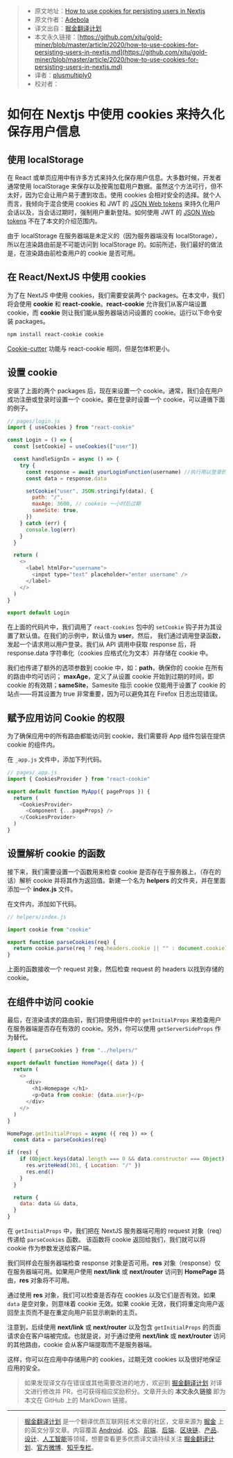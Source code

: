 > * 原文地址：[How to use cookies for persisting users in Nextjs](https://dev.to/debosthefirst/how-to-use-cookies-for-persisting-users-in-nextjs-4617)
> * 原文作者：[Adebola](https://dev.to/debosthefirst)
> * 译文出自：[掘金翻译计划](https://github.com/xitu/gold-miner)
> * 本文永久链接：[https://github.com/xitu/gold-miner/blob/master/article/2020/how-to-use-cookies-for-persisting-users-in-nextjs.md](https://github.com/xitu/gold-miner/blob/master/article/2020/how-to-use-cookies-for-persisting-users-in-nextjs.md)
> * 译者：[plusmultiply0](https://github.com/plusmultiply0)
> * 校对者：

# 如何在 Nextjs 中使用 cookies 来持久化保存用户信息

## 使用 localStorage

在 React 或单页应用中有许多方式来持久化保存用户信息。大多数时候，开发者通常使用 localStorage 来保存以及按需加载用户数据。虽然这个方法可行，但不太好，因为它会让用户易于遭到攻击。使用 cookies 会相对安全的选择。就个人而言，我倾向于混合使用 cookies 和 JWT 的 [JSON Web tokens](https://jwt.io/) 来持久化用户会话以及，当会话过期时，强制用户重新登陆。如何使用 JWT 的 [JSON Web tokens](https://jwt.io/) 不在了本文的介绍范围内。

由于 localStorage 在服务器端是未定义的（因为服务器端没有 localStorage），所以在渲染路由前是不可能访问到 localStorage 的。如前所述，我们最好的做法是，在渲染路由前检查用户的 cookie 是否可用。

## 在 React/NextJS 中使用 cookies

为了在 NextJS 中使用 cookies，我们需要安装两个 packages。在本文中，我们将会使用 **cookie** 和 **react-cookie**。**react-cookie** 允许我们从客户端设置 cookie，而 **cookie** 则让我们能从服务器端访问设置的 cookie。运行以下命令安装 packages。

```bash
npm install react-cookie cookie
```

[Cookie-cutter](https://npmjs.com/package/cookie-cutter) 功能与 react-cookie 相同，但是包体积更小。

## 设置 cookie

安装了上面的两个 packages 后，现在来设置一个 cookie。通常，我们会在用户成功注册或登录时设置一个 cookie。要在登录时设置一个 cookie，可以遵循下面的例子。  

```js
// pages/login.js
import { useCookies } from "react-cookie"

const Login = () => {
  const [setCookie] = useCookies(["user"])

  const handleSignIn = async () => {
    try {
      const response = await yourLoginFunction(username) //执行用以登录的 API 调用
      const data = response.data

      setCookie("user", JSON.stringify(data), {
        path: "/",
        maxAge: 3600, // cookeie 一小时后过期
        sameSite: true,
      })
    } catch (err) {
      console.log(err)
    }
  }

  return (
    <>
      <label htmlFor="username">
        <input type="text" placeholder="enter username" />
      </label>
    </>
  )
}

export default Login
```

在上面的代码片中，我们调用了 `react-cookies` 包中的 `setCookie` 钩子并为其设置了默认值。在我们的示例中，默认值为 **user**。然后，
我们通过调用登录函数，发起一个请求用以用户登录。我们从 API 调用中获取 response 后，将 response.data 字符串化（cookies 应格式化为文本）并存储在 cookie 中。

我们也传递了额外的选项参数到 cookie 中，如：**path**，确保你的 cookie 在所有的路由中均可访问； **maxAge**，定义了从设置 cookie 开始到过期的时间，即 cookie 的有效期；**sameSite**，Samesite 指示 cookie 仅能用于设置了 cookie 的站点——将其设置为 true 非常重要，因为可以避免其在 Firefox 日志出现错误。

## 赋予应用访问 Cookie 的权限

为了确保应用中的所有路由都能访问到 cookie，我们需要将 App 组件包装在提供 cookie 的组件内。

在 `_app.js` 文件中，添加下列代码。  

```js
// pages/_app.js
import { CookiesProvider } from "react-cookie"

export default function MyApp({ pageProps }) {
  return (
    <CookiesProvider>
      <Component {...pageProps} />
    </CookiesProvider>
  )
}
```

## [](#setting-up-the-function-to-parse-the-cookie)设置解析 cookie 的函数

接下来，我们需要设置一个函数用来检查 cookie 是否存在于服务器上，（存在的话）解析 cookie 并将其作为返回值。新建一个名为 **helpers** 的文件夹，并在里面添加一个 **index.js** 文件。

在文件内，添加如下代码。

```js
// helpers/index.js

import cookie from "cookie"

export function parseCookies(req) {
  return cookie.parse(req ? req.headers.cookie || "" : document.cookie)
}
```

上面的函数接收一个 request 对象，然后检查 request 的 headers 以找到存储的 cookie。

## 在组件中访问 cookie

最后，在渲染请求的路由前，我们将使用组件中的 `getInitialProps` 来检查用户在服务器端是否存在有效的 cookie。另外，你可以使用 `getServerSideProps` 作为替代。

```js
import { parseCookies } from "../helpers/"

export default function HomePage({ data }) {
  return (
    <>
      <div>
        <h1>Homepage </h1>
        <p>Data from cookie: {data.user}</p>
      </div>
    </>
  )
}

HomePage.getInitialProps = async ({ req }) => {
  const data = parseCookies(req)

if (res) {
    if (Object.keys(data).length === 0 && data.constructor === Object) {
      res.writeHead(301, { Location: "/" })
      res.end()
    }
  }

  return {
    data: data && data,
  }
}
```

在 `getInitialProps` 中，我们把在 NextJS 服务器端可用的 request 对象（req）传递给 `parseCookies` 函数。 该函数将 cookie 返回给我们，我们就可以将 cookie 作为参数发送给客户端。

我们同样会在服务器端检查 response 对象是否可用。**res** 对象（response）仅在服务器端可用。如果用户使用 **next/link** 或 **next/router** 访问到 **HomePage** 路由，**res** 对象将不可用。

通过使用 **res** 对象，我们可以检查是否存在 cookies 以及它们是否有效。如果 `data` 是空对象，则意味着 cookie 无效。如果 cookie 无效，我们将重定向用户返回至主页而不是在重定向用户前显示刷新的主页。

注意到，后续使用 **next/link** 或 **next/router** 以及包含 `getInitialProps` 的页面请求会在客户端被完成。也就是说，对于通过使用 **next/link** 或 **next/router** 访问的其他路由，cookie 会从客户端提取而不是服务器端。

这样，你可以在应用中存储用户的 cookies，过期无效 cookies 以及很好地保证应用的安全。

> 如果发现译文存在错误或其他需要改进的地方，欢迎到 [掘金翻译计划](https://github.com/xitu/gold-miner) 对译文进行修改并 PR，也可获得相应奖励积分。文章开头的 **本文永久链接** 即为本文在 GitHub 上的 MarkDown 链接。

---

> [掘金翻译计划](https://github.com/xitu/gold-miner) 是一个翻译优质互联网技术文章的社区，文章来源为 [掘金](https://juejin.im) 上的英文分享文章。内容覆盖 [Android](https://github.com/xitu/gold-miner#android)、[iOS](https://github.com/xitu/gold-miner#ios)、[前端](https://github.com/xitu/gold-miner#前端)、[后端](https://github.com/xitu/gold-miner#后端)、[区块链](https://github.com/xitu/gold-miner#区块链)、[产品](https://github.com/xitu/gold-miner#产品)、[设计](https://github.com/xitu/gold-miner#设计)、[人工智能](https://github.com/xitu/gold-miner#人工智能)等领域，想要查看更多优质译文请持续关注 [掘金翻译计划](https://github.com/xitu/gold-miner)、[官方微博](http://weibo.com/juejinfanyi)、[知乎专栏](https://zhuanlan.zhihu.com/juejinfanyi)。

